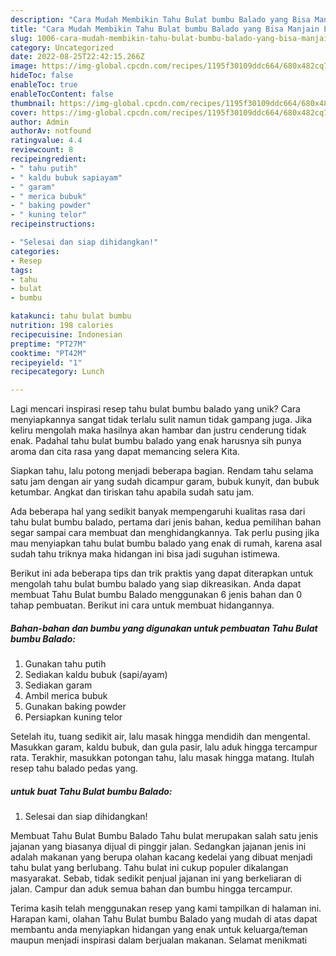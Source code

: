 ```yaml
---
description: "Cara Mudah Membikin Tahu Bulat bumbu Balado yang Bisa Manjain Lidah"
title: "Cara Mudah Membikin Tahu Bulat bumbu Balado yang Bisa Manjain Lidah"
slug: 1006-cara-mudah-membikin-tahu-bulat-bumbu-balado-yang-bisa-manjain-lidah
category: Uncategorized
date: 2022-08-25T22:42:15.266Z
image: https://img-global.cpcdn.com/recipes/1195f30109ddc664/680x482cq70/tahu-bulat-bumbu-balado-foto-resep-utama.jpg
hideToc: false
enableToc: true
enableTocContent: false
thumbnail: https://img-global.cpcdn.com/recipes/1195f30109ddc664/680x482cq70/tahu-bulat-bumbu-balado-foto-resep-utama.jpg
cover: https://img-global.cpcdn.com/recipes/1195f30109ddc664/680x482cq70/tahu-bulat-bumbu-balado-foto-resep-utama.jpg
author: Admin
authorAv: notfound
ratingvalue: 4.4
reviewcount: 8
recipeingredient:
- " tahu putih"
- " kaldu bubuk sapiayam"
- " garam"
- " merica bubuk"
- " baking powder"
- " kuning telor"
recipeinstructions:

- "Selesai dan siap dihidangkan!"
categories:
- Resep
tags:
- tahu
- bulat
- bumbu

katakunci: tahu bulat bumbu 
nutrition: 198 calories
recipecuisine: Indonesian
preptime: "PT27M"
cooktime: "PT42M"
recipeyield: "1"
recipecategory: Lunch

---
```





Lagi mencari inspirasi resep tahu bulat bumbu balado yang unik? Cara menyiapkannya sangat tidak terlalu sulit namun tidak gampang juga. Jika keliru mengolah maka hasilnya akan hambar dan justru cenderung tidak enak. Padahal tahu bulat bumbu balado yang enak harusnya sih punya aroma dan cita rasa yang dapat memancing selera Kita.





Siapkan tahu, lalu potong menjadi beberapa bagian. Rendam tahu selama satu jam dengan air yang sudah dicampur garam, bubuk kunyit, dan bubuk ketumbar. Angkat dan tiriskan tahu apabila sudah satu jam.

Ada beberapa hal yang sedikit banyak mempengaruhi kualitas rasa dari tahu bulat bumbu balado, pertama dari jenis bahan, kedua pemilihan bahan segar sampai cara membuat dan menghidangkannya. Tak perlu pusing jika mau menyiapkan tahu bulat bumbu balado yang enak di rumah, karena asal sudah tahu triknya maka hidangan ini bisa jadi suguhan istimewa.






Berikut ini ada beberapa tips dan trik praktis yang dapat diterapkan untuk mengolah tahu bulat bumbu balado yang siap dikreasikan. Anda dapat membuat Tahu Bulat bumbu Balado menggunakan 6 jenis bahan dan 0 tahap pembuatan. Berikut ini cara untuk membuat hidangannya.

<!--inarticleads1-->

##### Bahan-bahan dan bumbu yang digunakan untuk pembuatan Tahu Bulat bumbu Balado:

1. Gunakan  tahu putih
1. Sediakan  kaldu bubuk (sapi/ayam)
1. Sediakan  garam
1. Ambil  merica bubuk
1. Gunakan  baking powder
1. Persiapkan  kuning telor


Setelah itu, tuang sedikit air, lalu masak hingga mendidih dan mengental. Masukkan garam, kaldu bubuk, dan gula pasir, lalu aduk hingga tercampur rata. Terakhir, masukkan potongan tahu, lalu masak hingga matang. Itulah resep tahu balado pedas yang. 

<!--inarticleads2-->

#####  untuk buat Tahu Bulat bumbu Balado:


1. Selesai dan siap dihidangkan!

Membuat Tahu Bulat Bumbu Balado Tahu bulat merupakan salah satu jenis jajanan yang biasanya dijual di pinggir jalan. Sedangkan jajanan jenis ini adalah makanan yang berupa olahan kacang kedelai yang dibuat menjadi tahu bulat yang berlubang. Tahu bulat ini cukup populer dikalangan masyarakat. Sebab, tidak sedikit penjual jajanan ini yang berkeliaran di jalan. Campur dan aduk semua bahan dan bumbu hingga tercampur. 

Terima kasih telah menggunakan resep yang kami tampilkan di halaman ini. Harapan kami, olahan Tahu Bulat bumbu Balado yang mudah di atas dapat membantu anda menyiapkan hidangan yang enak untuk keluarga/teman maupun menjadi inspirasi dalam berjualan makanan. Selamat menikmati
